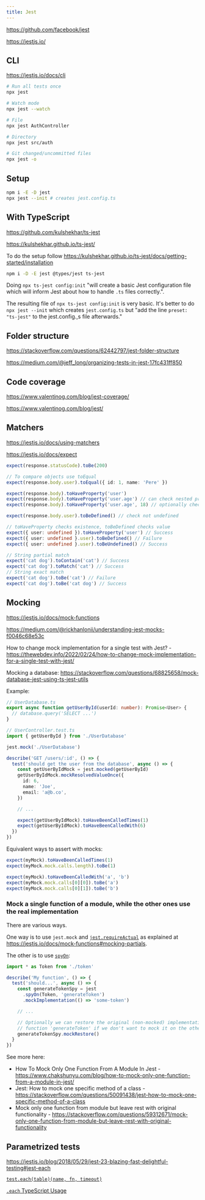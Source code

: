 ```yaml
---
title: Jest
---
```


https://github.com/facebook/jest

https://jestjs.io/

## CLI

https://jestjs.io/docs/cli

```bash
# Run all tests once
npx jest

# Watch mode
npx jest --watch

# File
npx jest AuthController

# Directory
npx jest src/auth

# Git changed/uncommitted files
npx jest -o
```

## Setup

```bash
npm i -E -D jest
npx jest --init # creates jest.config.ts
```

## With TypeScript

https://github.com/kulshekhar/ts-jest

https://kulshekhar.github.io/ts-jest/

To do the setup follow https://kulshekhar.github.io/ts-jest/docs/getting-started/installation

```bash
npm i -D -E jest @types/jest ts-jest
```

Doing `npx ts-jest config:init` "will create a basic Jest configuration file which will inform Jest about how to handle `.ts` files correctly.".

The resulting file of `npx ts-jest config:init` is very basic. It's better to do `npx jest --init` which creates `jest.config.ts` but "add the line `preset: "ts-jest"` to the jest.config.,s file afterwards."

## Folder structure

https://stackoverflow.com/questions/62442797/jest-folder-structure

https://medium.com/@jeff_long/organizing-tests-in-jest-17fc431ff850

## Code coverage

https://www.valentinog.com/blog/jest-coverage/

https://www.valentinog.com/blog/jest/

## Matchers

https://jestjs.io/docs/using-matchers

https://jestjs.io/docs/expect

```ts
expect(response.statusCode).toBe(200)

// To compare objects use toEqual
expect(response.body.user).toEqual({ id: 1, name: 'Pere' })

expect(response.body).toHaveProperty('user')
expect(response.body).toHaveProperty('user.age') // can check nested properties
expect(response.body).toHaveProperty('user.age', 18) // optionally check value too

expect(response.body.user).toBeDefined() // check not undefined

// toHaveProperty checks existence, toBeDefined checks value
expect({ user: undefined }).toHaveProperty('user') // Success
expect({ user: undefined }.user).toBeDefined() // Failure
expect({ user: undefined }.user).toBeUndefined() // Success

// String partial match
expect('cat dog').toContain('cat') // Success
expect('cat dog').toMatch('cat') // Success
// String exact match
expect('cat dog').toBe('cat') // Failure
expect('cat dog').toBe('cat dog') // Success
```

## Mocking

https://jestjs.io/docs/mock-functions

https://medium.com/@rickhanlonii/understanding-jest-mocks-f0046c68e53c

How to change mock implementation for a single test with Jest? - https://thewebdev.info/2022/02/24/how-to-change-mock-implementation-for-a-single-test-with-jest/

Mocking a database: https://stackoverflow.com/questions/68825658/mock-database-jest-using-ts-jest-utils

Example:

```ts
// UserDatabase.ts
export async function getUserById(userId: number): Promise<User> {
  // database.query('SELECT ...')
}

// UserController.test.ts
import { getUserById } from './UserDatabase'

jest.mock('./UserDatabase')

describe('GET /users/:id', () => {
  test('should get the user from the database', async () => {
    const getUserByIdMock = jest.mocked(getUserById)
    getUserByIdMock.mockResolvedValueOnce({
      id: 6,
      name: 'Joe',
      email: 'a@b.co',
    })

    // ...

    expect(getUserByIdMock).toHaveBeenCalledTimes(1)
    expect(getUserByIdMock).toHaveBeenCalledWith(6)
  })
})
```

Equivalent ways to assert with mocks:

```ts
expect(myMock).toHaveBeenCalledTimes(1)
expect(myMock.mock.calls.length).toBe(1)
```

```ts
expect(myMock).toHaveBeenCalledWith('a', 'b')
expect(myMock.mock.calls[0][0]).toBe('a')
expect(myMock.mock.calls[0][1]).toBe('b')
```

### Mock a single function of a module, while the other ones use the real implementation

There are various ways.

One way is to use `jest.mock` and [`jest.requireActual`](https://jestjs.io/docs/jest-object#jestrequireactualmodulename) as explained at https://jestjs.io/docs/mock-functions#mocking-partials.

The other is to use [`spyOn`](https://jestjs.io/docs/jest-object#jestspyonobject-methodname):

```ts
import * as Token from './token'

describe('My function', () => {
  test('should...', async () => {
    const generateTokenSpy = jest
      .spyOn(Token, 'generateToken')
      .mockImplementation(() => 'some-token')

    // ...

    // Optionally we can restore the original (non-mocked) implementation of the
    // function 'generateToken' if we don't want to mock it on the other tests.
    generateTokenSpy.mockRestore()
  }
})
```

See more here:

- How To Mock Only One Function From A Module In Jest - https://www.chakshunyu.com/blog/how-to-mock-only-one-function-from-a-module-in-jest/
- Jest: How to mock one specific method of a class - https://stackoverflow.com/questions/50091438/jest-how-to-mock-one-specific-method-of-a-class
- Mock only one function from module but leave rest with original functionality - https://stackoverflow.com/questions/59312671/mock-only-one-function-from-module-but-leave-rest-with-original-functionality

## Parametrized tests

https://jestjs.io/blog/2018/05/29/jest-23-blazing-fast-delightful-testing#jest-each

[`test.each(table)(name, fn, timeout)`](https://jestjs.io/docs/api#testeachtablename-fn-timeout)

[`.each` TypeScript Usage](https://jestjs.io/docs/api#each)
